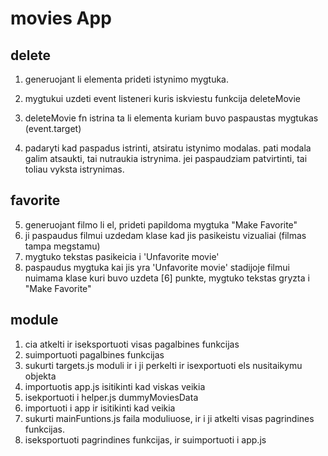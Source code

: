 # movies App

## delete

1. generuojant li elementa prideti istynimo mygtuka.
2. mygtukui uzdeti event listeneri kuris iskviestu funkcija deleteMovie
3. deleteMovie fn istrina ta li elementa kuriam buvo paspaustas mygtukas (event.target)

4. padaryti kad paspadus istrinti, atsiratu istynimo modalas. pati modala galim atsaukti, tai nutraukia istrynima. jei paspaudziam patvirtinti, tai toliau vyksta istrynimas.

## favorite

5. generuojant filmo li el, prideti papildoma mygtuka "Make Favorite"
6. ji paspaudus filmui uzdedam klase kad jis pasikeistu vizualiai (filmas tampa megstamu)
7. mygtuko tekstas pasikeicia i 'Unfavorite movie'
8. paspaudus mygtuka kai jis yra 'Unfavorite movie' stadijoje filmui nuimama klase kuri buvo uzdeta [6] punkte, mygtuko tekstas gryzta i "Make Favorite"

## module

1. cia atkelti ir iseksportuoti visas pagalbines funkcijas
2. suimportuoti pagalbines funkcijas
3. sukurti targets.js moduli ir i ji perkelti ir isexportuoti els nusitaikymu objekta
4. importuotis app.js isitikinti kad viskas veikia
5. isekportuoti i helper.js dummyMoviesData
6. importuoti i app ir isitikinti kad veikia
7. sukurti mainFuntions.js faila moduliuose, ir i ji atkelti visas pagrindines funkcijas.
8. iseksportuoti pagrindines funkcijas, ir suimportuoti i app.js
